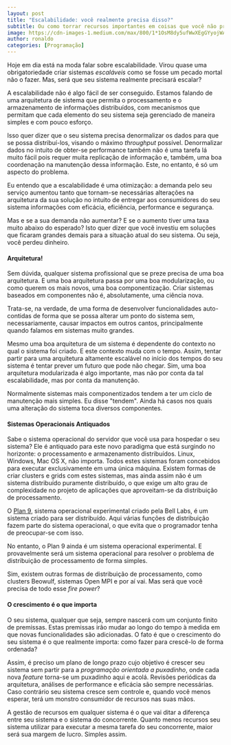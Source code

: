 ```yaml
---
layout: post
title: "Escalabilidade: você realmente precisa disso?"
subtitle: Ou como torrar recursos importantes em coisas que você não precisa.
image: https://cdn-images-1.medium.com/max/800/1*1OsM8dy5ufWwXEgGYyojWA.jpeg
author: ronaldo
categories: [Programação]
---
```


Hoje em dia está na moda falar sobre escalabilidade. Virou quase uma
obrigatoriedade criar sistemas *escaláveis* como se fosse um pecado
mortal não o fazer. Mas, será que seu sistema realmente precisará
escalar?

A escalabilidade não é algo fácil de ser conseguido. Estamos falando
de uma arquitetura de sistema que permita o processamento e o
armazenamento de informações distribuídos, com mecanismos que permitam
que cada elemento do seu sistema seja gerenciado de maneira simples e
com pouco esforço.

Isso quer dizer que o seu sistema precisa denormalizar os dados para
que se possa distribuí-los, visando o máximo *throughput* possível.
Denormalizar dados no intuito de obter-se performance também não é uma
tarefa lá muito fácil pois requer muita replicação de informação e,
também, uma boa coordenação na manutenção dessa informação. Este, no
entanto, é só um aspecto do problema.

Eu entendo que a escalabilidade é uma otimização: a demanda pelo seu
serviço aumentou tanto que tornam-se necessárias alterações na
arquitetura da sua solução no intuito de entregar aos consumidores do
seu sistema informações com eficácia, eficiência, performance e
segurança.

Mas e se a sua demanda não aumentar? E se o aumento tiver uma taxa muito
abaixo do esperado? Isto quer dizer que você investiu em soluções que
ficaram grandes demais para a situação atual do seu sistema. Ou seja,
você perdeu dinheiro.

#### Arquitetura!

Sem dúvida, qualquer sistema profissional que se preze precisa de uma
boa arquitetura. E uma boa arquitetura passa por uma boa
modularização, ou como querem os mais novos, uma boa
componentização. Criar sistemas baseados em componentes não é,
absolutamente, uma ciência nova.

Trata-se, na verdade, de uma forma de desenvolver funcionalidades
auto-contidas de forma que se possa alterar um ponto do sistema sem,
necessariamente, causar impactos em outros cantos, principalmente
quando falamos em sistemas muito grandes.

Mesmo uma boa arquitetura de um sistema é dependente do contexto no
qual o sistema foi criado. E este contexto muda com o tempo. Assim,
tentar partir para uma arquitetura altamente escalável no início dos
tempos do seu sistema é tentar prever um futuro que pode não
chegar. Sim, uma boa arquitetura modularizada é algo importante, mas
não por conta da tal escalabilidade, mas por conta da manutenção.

Normalmente sistemas mais componentizados tendem a ter um ciclo de
manutenção mais simples. Eu disse "tendem". Ainda há casos nos quais
uma alteração do sistema toca diversos componentes.

#### Sistemas Operacionais Antiquados

Sabe o sistema operacional do servidor que você usa para hospedar o
seu sistema? Ele é antiquado para este novo paradigma que está
surgindo no horizonte: o processamento e armazenamento
distribuídos. Linux, Windows, Mac OS X, não importa. Todos estes
sistemas foram concebidos para executar exclusivamente em uma única
máquina. Existem formas de criar clusters e grids com estes sistemas,
mas ainda assim não é um sistema distribuído puramente distribuído, o
que exige um alto grau de complexidade no projeto de aplicações que
aproveitam-se da distribuição de processamento.

O [Plan 9](http://plan9.bell-labs.com/plan9/), sistema operacional
experimental criado pela Bell Labs, é um sistema criado para ser
distribuído. Aqui várias funções de distribuição fazem parte do
sistema operacional, o que evita que o programador tenha de
preocupar-se com isso.

No entanto, o Plan 9 ainda é um sistema operacional experimental. E
provavelmente será um sistema operacional para resolver o problema de
distribuição de processamento de forma simples.

Sim, existem outras formas de distribuição de processamento, como
clusters Beowulf, sistemas Open MPI e por aí vai. Mas será que você
precisa de todo esse *fire power*?

#### O crescimento é o que importa

O seu sistema, qualquer que seja, sempre nascerá com um conjunto
finito de premissas. Estas premissas irão mudar ao longo do tempo à
medida em que novas funcionalidades são adicionadas. O fato é que o
crescimento do seu sistema é o que realmente importa: como fazer para
crescê-lo de forma ordenada?

Assim, é preciso um plano de longo prazo cujo objetivo é crescer seu
sistema sem partir para a *programação orientada a puxadinho*, onde
cada nova *feature* torna-se um puxadinho aqui e acolá. Revisões
periódicas da arquitetura, análises de performance e eficácia são
sempre necessárias. Caso contrário seu sistema cresce sem controle e,
quando você menos esperar, terá um monstro consumidor de recursos nas
suas mãos.

A gestão de recursos em qualquer sistema é o que vai ditar a diferença
entre seu sistema e o sistema do concorrente. Quanto menos recursos
seu sistema utilizar para executar a mesma tarefa do seu concorrente,
maior será sua margem de lucro. Simples assim.
